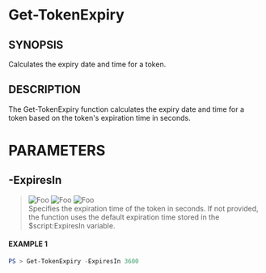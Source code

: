 # Get-TokenExpiry
## SYNOPSIS
Calculates the expiry date and time for a token.
## DESCRIPTION
The Get-TokenExpiry function calculates the expiry date and time for a token based on the token's expiration time in seconds.
# PARAMETERS

## **-ExpiresIn**
> ![Foo](https://img.shields.io/badge/Type-Int64-Blue?) ![Foo](https://img.shields.io/badge/Mandatory-FALSE-Green?) ![Foo](https://img.shields.io/badge/DefaultValue-$script:ExpiresIn-Blue?color=5547a8)\
Specifies the expiration time of the token in seconds. If not provided, the function uses the default expiration time stored in the $script:ExpiresIn variable.

 #### EXAMPLE 1
```powershell
PS > Get-TokenExpiry -ExpiresIn 3600
```


